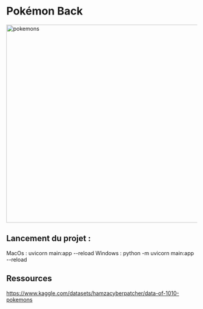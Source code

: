 # Pokémon Back
<img width="524" alt="pokemons" src="https://github.com/chaimaaloug/pokemon_back/assets/49941834/64029c2f-d019-4e23-90f9-0244d45fbd21">

## Lancement du projet :

MacOs : uvicorn main:app --reload
Windows : python -m uvicorn main:app --reload

## Ressources

https://www.kaggle.com/datasets/hamzacyberpatcher/data-of-1010-pokemons
